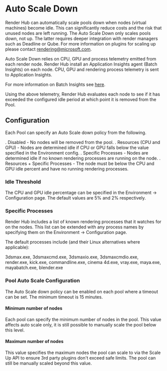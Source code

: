 # Auto Scale Down

Render Hub can automatically scale pools down when nodes (virtual machines) become idle.  This can significantly reduce costs and the risk that unused nodes are left running.  The Auto Scale Down only scales pools down, not up.  The latter requires deeper integration with render managers such as Deadline or Qube.  For more information on plugins for scaling up please contact rendering@microsoft.com.

Auto Scale Down relies on CPU, GPU and process telemetry emitted from each render node.  Render Hub install an Application Insights agent (Batch Insights) on each node.  CPU, GPU and rendering process telemetry is sent to Application Insights.

For more information on Batch Insights see [here](https://github.com/Azure/batch-insights).

Using the above telemetry, Render Hub evaluates each node to see if it has exceeded the configured idle period at which point it is removed from the Pool.

## Configuration

Each Pool can specify an Auto Scale down policy from the following.

. Disabled - No nodes will be removed from the pool.
. Resources (CPU and GPU) - Nodes are determined idle if CPU or GPU falls below the value specified in the Environment config.
. Specific Processes - Nodes are determined idle if no known rendering processes are running on the node.
. Resources + Specific Processes - The node must be below the CPU and GPU idle percent and have no running rendering processes.

### Idle Threshold

The CPU and GPU idle percentage can be specified in the Environment -> Configuration page.  The default values are 5% and 2% respectively.

### Specific Processes

Render Hub includes a list of known rendering processes that it watches for on the nodes.  This list can be extended with any process names by specifying them on the Environment -> Configuration page.

The default processes include (and their Linux alternatives where applicable):

3dsmax.exe, 3dsmaxcmd.exe, 3dsmaxio.exe, 3dsmaxcmdio.exe, render.exe, kick.exe, commandline.exe, cinema 4d.exe, vray.exe, maya.exe, mayabatch.exe, blender.exe

### Pool Auto Scale Configuration

The Auto Scale down policy can be enabled on each pool where a timeout can be set.  The minimum timeout is 15 minutes.

#### Minimum number of nodes

Each pool can specify the minimum number of nodes in the pool.  This value affects auto scale only, it is still possible to manually scale the pool below this level.

#### Maximum number of nodes

This value specifies the maximum nodes the pool can scale to via the Scale Up API to ensure 3rd party plugins don't exceed safe limits.  The pool can still be manually scaled beyond this value.
